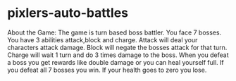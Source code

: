 # pixlers-auto-battles

About the Game: The game is turn based boss battler. You face 7 bosses. You have 3 abilities attack,block and charge. Attack will deal your characters attack damage.
Block will negate the bosses attack for that turn. Charge will wait 1 turn and do 3 times damage to the boss. When you defeat a boss you get rewards like double damage
or you can heal yourself full. If you defeat all 7 bosses you win. If your health goes to zero you lose.
